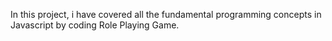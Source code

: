 In this project, i have covered all the fundamental programming concepts in Javascript by coding Role Playing Game.
